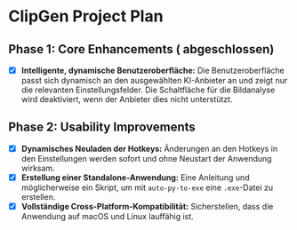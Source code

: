 # ClipGen Project Plan

## Phase 1: Core Enhancements ( abgeschlossen)

- [x] **Intelligente, dynamische Benutzeroberfläche:** Die Benutzeroberfläche passt sich dynamisch an den ausgewählten KI-Anbieter an und zeigt nur die relevanten Einstellungsfelder. Die Schaltfläche für die Bildanalyse wird deaktiviert, wenn der Anbieter dies nicht unterstützt.

## Phase 2: Usability Improvements

- [x] **Dynamisches Neuladen der Hotkeys:** Änderungen an den Hotkeys in den Einstellungen werden sofort und ohne Neustart der Anwendung wirksam.
- [x] **Erstellung einer Standalone-Anwendung:** Eine Anleitung und möglicherweise ein Skript, um mit `auto-py-to-exe` eine `.exe`-Datei zu erstellen.
- [x] **Vollständige Cross-Platform-Kompatibilität:** Sicherstellen, dass die Anwendung auf macOS und Linux lauffähig ist.